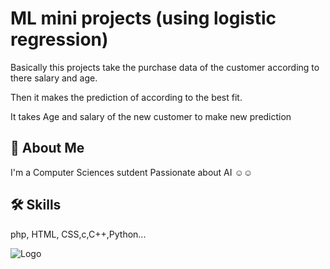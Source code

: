 # ML mini projects (using logistic regression)

Basically this projects take the purchase data of the customer according to there salary and age.

Then it makes the prediction of according to the best fit.

It takes Age and salary of the new customer to make new prediction


## 🚀 About Me
I'm a Computer Sciences sutdent Passionate about AI ☺️☺️


## 🛠 Skills
php, HTML, CSS,c,C++,Python...


![Logo](https://pbs.twimg.com/media/Fn-g9mJWIAMnxfC?format=jpg&name=4096x4096)


